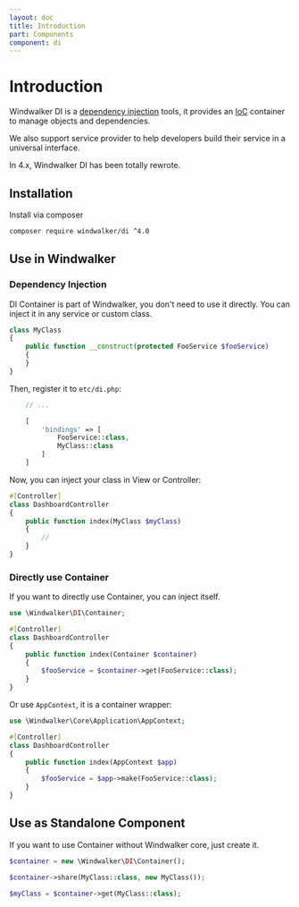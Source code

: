 ```yaml
---
layout: doc
title: Introduction
part: Components
component: di
---
```


# Introduction

Windwalker DI is a [dependency injection](http://en.wikipedia.org/wiki/Dependency_injection) tools,
it provides an [IoC](http://en.wikipedia.org/wiki/Inversion_of_control) container to manage objects and dependencies.

We also support service provider to help developers build their service in a universal interface.

In 4.x, Windwalker DI has been totally rewrote.

## Installation

Install via composer

```bash
composer require windwalker/di ^4.0
```

## Use in Windwalker

### Dependency Injection

DI Container is part of Windwalker, you don't need to use it directly. You can inject it in any service or custom class.

```php
class MyClass 
{
    public function __construct(protected FooService $fooService) 
    {
    }
}
```

Then, register it to `etc/di.php`:

```php
    // ...

    [
        'bindings' => [
            FooService::class,
            MyClass::class
        ]   
    ]
```

Now, you can inject your class in View or Controller:

```php
#[Controller]
class DashboardController
{
    public function index(MyClass $myClass)
    {
        //
    }
}
```

### Directly use Container

If you want to directly use Container, you can inject itself.

```php
use \Windwalker\DI\Container;

#[Controller]
class DashboardController
{
    public function index(Container $container)
    {
        $fooService = $container->get(FooService::class);
    }
}
```

Or use `AppContext`, it is a container wrapper:

```php
use \Windwalker\Core\Application\AppContext;

#[Controller]
class DashboardController
{
    public function index(AppContext $app)
    {
        $fooService = $app->make(FooService::class);
    }
}
```

## Use as Standalone Component

If you want to use Container without Windwalker core, just create it.

```php
$container = new \Windwalker\DI\Container();

$container->share(MyClass::class, new MyClass());

$myClass = $container->get(MyClass::class);
```
